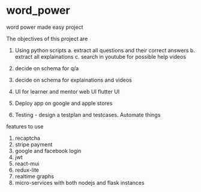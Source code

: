 # word_power
word power made easy project

The objectives of this project are

1. Using python scripts 
a. extract all questions and their correct answers
b. extract all explainations
c. search in youtube for possible help videos

2. decide on schema for q/a
3. decide on schema for explainations and videos

4. UI for learner and mentor
	web UI
	flutter UI

5. Deploy app on google and apple stores

7. Testing - design a testplan and testcases. Automate things

features to use
1. recaptcha
2. stripe payment
3. google and facebook login
4. jwt
6. react-mui
7. redux-lite
8. realtime graphs
9. micro-services with both nodejs and flask instances